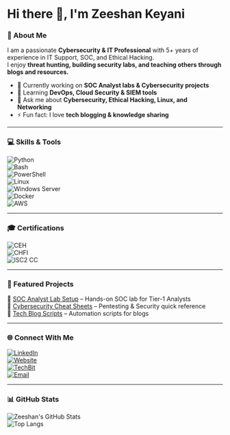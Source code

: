 # Hi there 👋, I'm Zeeshan Keyani  

### 🚀 About Me
I am a passionate **Cybersecurity & IT Professional** with 5+ years of experience in IT Support, SOC, and Ethical Hacking.  
I enjoy **threat hunting, building security labs, and teaching others through blogs and resources.**  

- 🔭 Currently working on **SOC Analyst labs & Cybersecurity projects**  
- 🌱 Learning **DevOps, Cloud Security & SIEM tools**  
- 💬 Ask me about **Cybersecurity, Ethical Hacking, Linux, and Networking**  
- ⚡ Fun fact: I love **tech blogging & knowledge sharing**  

---

### 💻 Skills & Tools
![Python](https://img.shields.io/badge/Python-3776AB?style=for-the-badge&logo=python&logoColor=white)  
![Bash](https://img.shields.io/badge/Bash-121011?style=for-the-badge&logo=gnu-bash&logoColor=white)  
![PowerShell](https://img.shields.io/badge/PowerShell-5391FE?style=for-the-badge&logo=powershell&logoColor=white)  
![Linux](https://img.shields.io/badge/Linux-FCC624?style=for-the-badge&logo=linux&logoColor=black)  
![Windows Server](https://img.shields.io/badge/Windows%20Server-0078D6?style=for-the-badge&logo=windows&logoColor=white)  
![Docker](https://img.shields.io/badge/Docker-2496ED?style=for-the-badge&logo=docker&logoColor=white)  
![AWS](https://img.shields.io/badge/AWS-FF9900?style=for-the-badge&logo=amazonaws&logoColor=white)  

---

### 🎓 Certifications
![CEH](https://img.shields.io/badge/CEH-Certified%20Ethical%20Hacker-red?style=for-the-badge&logo=hackaday&logoColor=white)  
![CHFI](https://img.shields.io/badge/CHFI-Computer%20Hacking%20Forensic%20Investigator-blue?style=for-the-badge&logo=security&logoColor=white)  
![ISC2 CC](https://img.shields.io/badge/ISC²-Certified%20in%20Cybersecurity-2E8B57?style=for-the-badge&logo=isc2&logoColor=white)  

---

### 📂 Featured Projects
🔹 [SOC Analyst Lab Setup](https://github.com/yourusername/soc-analyst-lab) – Hands-on SOC lab for Tier-1 Analysts  
🔹 [Cybersecurity Cheat Sheets](https://github.com/yourusername/cyber-cheatsheets) – Pentesting & Security quick reference  
🔹 [Tech Blog Scripts](https://github.com/yourusername/techblog-scripts) – Automation scripts for blogs  

---

### 🌐 Connect With Me
[![LinkedIn](https://img.shields.io/badge/LinkedIn-0A66C2?style=for-the-badge&logo=linkedin&logoColor=white)](https://www.linkedin.com/in/xeeshankeyani/)  
[![Website](https://img.shields.io/badge/MyDailyHealthyLife-34A853?style=for-the-badge&logo=google-chrome&logoColor=white)](https://www.mydailyhealthylife.com/)  
[![TechBit](https://img.shields.io/badge/TechBit.pk-000000?style=for-the-badge&logo=wordpress&logoColor=white)](https://www.techbit.pk/)  
[![Email](https://img.shields.io/badge/Email-D14836?style=for-the-badge&logo=gmail&logoColor=white)](mailto:xeeshankeyani@gmail.com)  

---

### 📊 GitHub Stats
![Zeeshan's GitHub Stats](https://github-readme-stats.vercel.app/api?username=yourusername&show_icons=true&theme=radical)  
![Top Langs](https://github-readme-stats.vercel.app/api/top-langs/?username=yourusername&layout=compact&theme=radical)  
